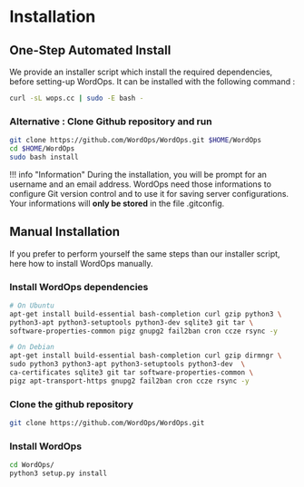 # Installation

## One-Step Automated Install

We provide an installer script which install the required dependencies, before setting-up WordOps. It can be installed with the following command :

```bash
curl -sL wops.cc | sudo -E bash -
```

### Alternative : Clone Github repository and run

```bash
git clone https://github.com/WordOps/WordOps.git $HOME/WordOps
cd $HOME/WordOps
sudo bash install
```

!!! info "Information"
    During the installation, you will be prompt for an username and an email address. WordOps need those informations to configure Git version control and to use it for saving server configurations. Your informations will **only be stored** in the file .gitconfig.

## Manual Installation

If you prefer to perform yourself the same steps than our installer script, here how to install WordOps manually.

### Install WordOps dependencies

```bash
# On Ubuntu
apt-get install build-essential bash-completion curl gzip python3 \
python3-apt python3-setuptools python3-dev sqlite3 git tar \
software-properties-common pigz gnupg2 fail2ban cron ccze rsync -y

# On Debian
apt-get install build-essential bash-completion curl gzip dirmngr \
sudo python3 python3-apt python3-setuptools python3-dev  \
ca-certificates sqlite3 git tar software-properties-common \
pigz apt-transport-https gnupg2 fail2ban cron ccze rsync -y
```

### Clone the github repository

```bash
git clone https://github.com/WordOps/WordOps.git
```

### Install WordOps

```bash
cd WordOps/
python3 setup.py install
```
